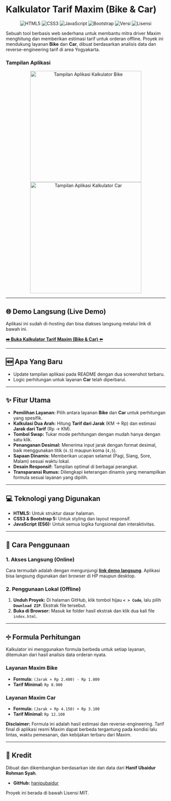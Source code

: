 # Kalkulator Tarif Maxim (Bike & Car)

<p align="center">
  <img src="https://img.shields.io/badge/HTML5-E34F26?style=for-the-badge&logo=html5&logoColor=white" alt="HTML5">
  <img src="https://img.shields.io/badge/CSS3-1572B6?style=for-the-badge&logo=css3&logoColor=white" alt="CSS3">
  <img src="https://img.shields.io/badge/JavaScript-F7DF1E?style=for-the-badge&logo=javascript&logoColor=black" alt="JavaScript">
  <img src="https://img.shields.io/badge/Bootstrap-7952B3?style=for-the-badge&logo=bootstrap&logoColor=white" alt="Bootstrap">
  <img src="https://img.shields.io/badge/versi-2.0-blue?style=for-the-badge" alt="Versi">
  <img src="https://img.shields.io/badge/lisensi-MIT-green?style=for-the-badge" alt="Lisensi">
</p>

Sebuah tool berbasis web sederhana untuk membantu mitra driver Maxim menghitung dan memberikan estimasi tarif untuk orderan offline. Proyek ini mendukung layanan **Bike** dan **Car**, dibuat berdasarkan analisis data dan reverse-engineering tarif di area Yogyakarta.

### Tampilan Aplikasi
<p align="center">
  <img src="https://imgur.com/a/XtibB0z" alt="Tampilan Aplikasi Kalkulator Bike" width="350">
  <img src="https://imgur.com/a/FUtnQPU" alt="Tampilan Aplikasi Kalkulator Car" width="350">
</p>

---

## 🌐 Demo Langsung (Live Demo)

Aplikasi ini sudah di-hosting dan bisa diakses langsung melalui link di bawah ini.

**[➡️ Buka Kalkulator Tarif Maxim (Bike & Car) ⬅️](https://hanipubaidur.github.io/KalkulatorMaxim/)**

---

## 🆕 Apa Yang Baru

- Update tampilan aplikasi pada README dengan dua screenshot terbaru.
- Logic perhitungan untuk layanan **Car** telah diperbarui.

---

## ✨ Fitur Utama

-   **Pemilihan Layanan:** Pilih antara layanan **Bike** dan **Car** untuk perhitungan yang spesifik.
-   **Kalkulasi Dua Arah:** Hitung **Tarif dari Jarak** (KM -> Rp) dan estimasi **Jarak dari Tarif** (Rp -> KM).
-   **Tombol Swap:** Tukar mode perhitungan dengan mudah hanya dengan satu klik.
-   **Penanganan Desimal:** Menerima input jarak dengan format desimal, baik menggunakan titik (`4.5`) maupun koma (`4,5`).
-   **Sapaan Dinamis:** Memberikan ucapan selamat (Pagi, Siang, Sore, Malam) sesuai waktu lokal.
-   **Desain Responsif:** Tampilan optimal di berbagai perangkat.
-   **Transparansi Rumus:** Dilengkapi keterangan dinamis yang menampilkan formula sesuai layanan yang dipilih.

---

## 💻 Teknologi yang Digunakan

-   **HTML5:** Untuk struktur dasar halaman.
-   **CSS3 & Bootstrap 5:** Untuk styling dan layout responsif.
-   **JavaScript (ES6):** Untuk semua logika fungsional dan interaktivitas.

---

## 🚀 Cara Penggunaan

### 1. Akses Langsung (Online)
Cara termudah adalah dengan mengunjungi **[link demo langsung](https://hanipubaidur.github.io/KalkulatorMaxim/)**. Aplikasi bisa langsung digunakan dari browser di HP maupun desktop.

### 2. Penggunaan Lokal (Offline)
1.  **Unduh Proyek:** Di halaman GitHub, klik tombol hijau **`< > Code`**, lalu pilih **`Download ZIP`**. Ekstrak file tersebut.
2.  **Buka di Browser:** Masuk ke folder hasil ekstrak dan klik dua kali file `index.html`.

---

## ➗ Formula Perhitungan

Kalkulator ini menggunakan formula berbeda untuk setiap layanan, ditemukan dari hasil analisis data orderan nyata.

### Layanan Maxim Bike
-   **Formula:** `(Jarak × Rp 2.400) - Rp 1.800`
-   **Tarif Minimal:** `Rp 8.900`

### Layanan Maxim Car
-   **Formula:** `(Jarak × Rp 4.150) + Rp 3.100`
-   **Tarif Minimal:** `Rp 12.100`

**Disclaimer:** Formula ini adalah hasil estimasi dan reverse-engineering. Tarif final di aplikasi resmi Maxim dapat berbeda tergantung pada kondisi lalu lintas, waktu pemesanan, dan kebijakan terbaru dari Maxim.

---

## 👤 Kredit

Dibuat dan dikembangkan berdasarkan ide dan data dari **Hanif Ubaidur Rohman Syah**.

-   **GitHub:** [hanipubaidur](https://github.com/hanipubaidur)

Proyek ini berada di bawah Lisensi MIT.